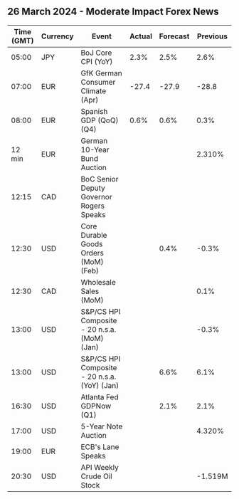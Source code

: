 ## 26 March 2024 - Moderate Impact Forex News

| Time (GMT) | Currency | Event | Actual | Forecast | Previous |
|------|----------|-------|--------|----------|----------|
| 05:00 | JPY | BoJ Core CPI (YoY) | 2.3% | 2.5% | 2.6% |
| 07:00 | EUR | GfK German Consumer Climate (Apr) | -27.4 | -27.9 | -28.8 |
| 08:00 | EUR | Spanish GDP (QoQ) (Q4) | 0.6% | 0.6% | 0.3% |
| 12 min | EUR | German 10-Year Bund Auction |  |  | 2.310% |
| 12:15 | CAD | BoC Senior Deputy Governor Rogers Speaks |  |  |  |
| 12:30 | USD | Core Durable Goods Orders (MoM) (Feb) |  | 0.4% | -0.3% |
| 12:30 | CAD | Wholesale Sales (MoM) |  |  | 0.1% |
| 13:00 | USD | S&P/CS HPI Composite - 20 n.s.a. (MoM) (Jan) |  |  | -0.3% |
| 13:00 | USD | S&P/CS HPI Composite - 20 n.s.a. (YoY) (Jan) |  | 6.6% | 6.1% |
| 16:30 | USD | Atlanta Fed GDPNow (Q1) |  | 2.1% | 2.1% |
| 17:00 | USD | 5-Year Note Auction |  |  | 4.320% |
| 19:00 | EUR | ECB's Lane Speaks |  |  |  |
| 20:30 | USD | API Weekly Crude Oil Stock |  |  | -1.519M |
